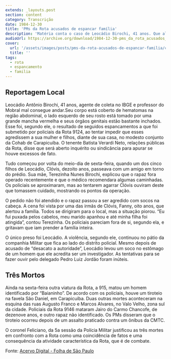 ```yaml
---
extends: _layouts.post
section: content
category: Transcrição
date: 1984-12-30
title: 'PMs da Rota acusados de espancar família'
description: 'Matéria conta o caso de Leocádio Birochi, 41 anos. Que alega ter sido espancado por PMs da rota após defender seu filho em uma abordagem abusiva dos policiais.'
audioUrl: https://archive.org/download/1984-12-30-pms_da_rota_acusados_de_espancar_familia/pms_da_rota_acusados_de_espancar_familia.mp3
cover:
  url: '/assets/images/posts/pms-da-rota-acusados-de-espancar-familia/capa.png'
  title: ''
tags:
  - rota
  - espancamento
  - familia
---
```


## Reportagem Local

Leocádio Antônio Birochi, 41 anos, agente de coleta no IBGE e professor do Mobral mal consegue andar.Seu corpo está
coberto de hematomas na região abdominal, o lado esquerdo de seu rosto está tomado por uma grande mancha vermelha e seus
órgãos genitais estão bastante inchados. Esse foi, segundo ele, o resultado de seguidos espancamentos a que foi
submetido por policiais da Rota 9124, ao tentar impedir que esses agredissem a sua mulher e filhos, diante de sua casa,
no modesto conjunto da Cohab de Carapicuíba. O tenente Batista Verardi Neto, relações públicas da Rota, disse que será
aberto inquérito ou sindicância para apurar se houve excessos de fato.

Tudo começou por volta do meio-dia de sexta-feira, quando um dos cinco filhos de Leocádio, Clóvis, dezoito anos,
passeava com um amigo em torno do prédio. Sua mãe, Terezinha Nunes Birochi, explicou que o rapaz fora operado
recentemente e que o médico recomendara algumas caminhadas. Os policiais se aproximaram, mas ao tentarem agarrar
Clóvis ouviram deste que tomassem cuidado, mostrando os pontos da operação.

O pedido não foi atendido e o rapaz passou a ser agredido com socos na cabeça. A cena foi vista por uma das irmãs de
Clóvis, Fanny, oito anos, que alertou a família. Todos se dirigiram para o local, mas a situação piorou. “Eu fui puxada
pelos cabelos, meu marido apanhou e até minha filha foi atingida”, contou Terezinha. Os policiais pareciam fora de si,
segundo ela, e gritavam que iam prender a família inteira.

O único preso foi Leocádio. A violência, segundo ele, continuou no pátio da companhia Militar que fica ao lado do
distrito policial. Mesmo depois de acusado de “desacato a autoridade”, Leocádio levou um soco no estômago de um homem
que ele acredita ser um investigador. As tentativas para se fazer ouvir pelo delegado Pedro Luiz Jordão foram inúteis.

## Três Mortos

Ainda na sexta-feira outra viatura da Rota, a 915, matou um homem identificado por “Baianinho”. De acordo com os
policiais, houve um tiroteio na favela São Daniel, em Carapicuíba. Duas outras mortes aconteceram na esquina das ruas
Augusto Franco e Marcos Alvares, no Valo Velho, zona sul da cidade. Policiais da Rota 9146 mataram Jairo do Carmo
Chancofe, de dezenove anos, e outro rapaz não identificado. Os PMs disseram que o tiroteio ocorreu depois de um assalto
praticado contra um ônibus da CMTC.

O coronel Feliciano, da 5a sessão da Polícia Militar justificou as três mortes em confronto com a Rota como uma
coincidência de fatos e uma consequência da atividade característica da Rota, que é de combate. 


Fonte: [Acervo Digital - Folha de São Paulo](http://acervo.folha.com.br/leitor.do?numero=9002&anchor=4866579&origem=busca&pd=a999f7292ecddede49e79304af6733a0)